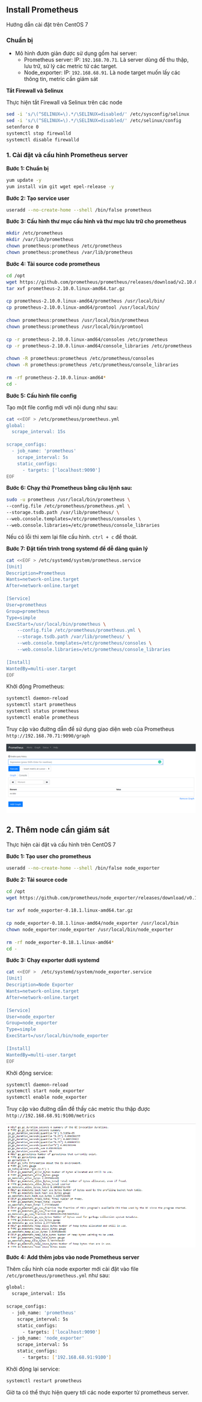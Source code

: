 ## Install Prometheus

Hướng dẫn cài đặt trên CentOS 7

### Chuẩn bị

* Mô hình đươn giản được sử dụng gồm hai server:
  * Prometheus server: IP: `192.168.70.71`. Là server dùng để thu thập, lưu trữ, sử lý các metric từ các target.
  * Node_exporter: IP: `192.168.68.91`. Là node target muốn lấy các thông tin, metric cần giám sát

**Tắt Firewall và Selinux**

Thực hiện tắt Firewall và Selinux trên các node

```sh
sed -i 's/\(^SELINUX=\).*/\SELINUX=disabled/' /etc/sysconfig/selinux
sed -i 's/\(^SELINUX=\).*/\SELINUX=disabled/' /etc/selinux/config
setenforce 0
systemctl stop firewalld
systemctl disable firewalld
```

### 1. Cài đặt và cấu hình Prometheus server

**Bước 1: Chuẩn bị**

```sh
yum update -y
yum install vim git wget epel-release -y
``` 

**Bước 2: Tạo service user**

```sh
useradd --no-create-home --shell /bin/false prometheus
```

**Bước 3: Cấu hình thư mục cấu hình và thư mục lưu trữ cho prometheus**

```sh
mkdir /etc/prometheus
mkdir /var/lib/prometheus
chown prometheus:prometheus /etc/prometheus
chown prometheus:prometheus /var/lib/prometheus
```

**Bước 4: Tải source code prometheus**  

```sh
cd /opt
wget https://github.com/prometheus/prometheus/releases/download/v2.10.0/prometheus-2.10.0.linux-amd64.tar.gz
tar xvf prometheus-2.10.0.linux-amd64.tar.gz 

cp prometheus-2.10.0.linux-amd64/prometheus /usr/local/bin/
cp prometheus-2.10.0.linux-amd64/promtool /usr/local/bin/

chown prometheus:prometheus /usr/local/bin/prometheus
chown prometheus:prometheus /usr/local/bin/promtool

cp -r prometheus-2.10.0.linux-amd64/consoles /etc/prometheus
cp -r prometheus-2.10.0.linux-amd64/console_libraries /etc/prometheus

chown -R prometheus:prometheus /etc/prometheus/consoles
chown -R prometheus:prometheus /etc/prometheus/console_libraries

rm -rf prometheus-2.10.0.linux-amd64*
cd -
```

**Bước 5: Cấu hình file config**

Tạo một file config mới với nội dung như sau:

```sh
cat <<EOF > /etc/prometheus/prometheus.yml
global:
  scrape_interval: 15s

scrape_configs:
  - job_name: 'prometheus'
    scrape_interval: 5s
    static_configs:
      - targets: ['localhost:9090']
EOF
```

**Bước 6: Chạy thử Prometheus bằng câu lệnh sau:**

```sh
sudo -u prometheus /usr/local/bin/prometheus \
--config.file /etc/prometheus/prometheus.yml \
--storage.tsdb.path /var/lib/prometheus/ \
--web.console.templates=/etc/prometheus/consoles \
--web.console.libraries=/etc/prometheus/console_libraries
```

Nếu có lỗi thì xem lại file cấu hình. `ctrl + c` để thoát.

**Bước 7: Đặt tiến trình trong systemd để dễ dàng quản lý**

```sh
cat <<EOF > /etc/systemd/system/prometheus.service
[Unit]
Description=Prometheus
Wants=network-online.target
After=network-online.target

[Service]
User=prometheus
Group=prometheus
Type=simple
ExecStart=/usr/local/bin/prometheus \
    --config.file /etc/prometheus/prometheus.yml \
    --storage.tsdb.path /var/lib/prometheus/ \
    --web.console.templates=/etc/prometheus/consoles \
    --web.console.libraries=/etc/prometheus/console_libraries

[Install]
WantedBy=multi-user.target
EOF
```

Khởi động Prometheus: 

```sh
systemctl daemon-reload
systemctl start prometheus
systemctl status prometheus
systemctl enable prometheus
```

Truy cập vào đường dẫn để sử dụng giao diện web của Prometheus `http://192.168.70.71:9090/graph`

<img src="../img/2.png">


## 2. Thêm node cần giám sát

Thực hiện cài đặt và cấu hình trên CentOS 7

**Bước 1: Tạo user cho prometheus**

```sh
useradd --no-create-home --shell /bin/false node_exporter
```

**Bước 2: Tải source code**

```sh
cd /opt
wget https://github.com/prometheus/node_exporter/releases/download/v0.18.1/node_exporter-0.18.1.linux-amd64.tar.gz

tar xvf node_exporter-0.18.1.linux-amd64.tar.gz

cp node_exporter-0.18.1.linux-amd64/node_exporter /usr/local/bin
chown node_exporter:node_exporter /usr/local/bin/node_exporter

rm -rf node_exporter-0.18.1.linux-amd64*
cd -
```

**Bước 3: Chạy exporter dưới systemd**

```sh
cat <<EOF >  /etc/systemd/system/node_exporter.service
[Unit]
Description=Node Exporter
Wants=network-online.target
After=network-online.target

[Service]
User=node_exporter
Group=node_exporter
Type=simple
ExecStart=/usr/local/bin/node_exporter

[Install]
WantedBy=multi-user.target
EOF
```

Khởi động service:

```sh
systemctl daemon-reload
systemctl start node_exporter
systemctl enable node_exporter
```

Truy cập vào đường dẫn để thấy các metric thu thập được `http://192.168.68.91:9100/metrics`

<img src="../img/1.png">

**Bước 4: Add thêm jobs vào node Prometheus server**

Thêm cấu hình của node exporter mới cài đặt vào file `/etc/prometheus/prometheus.yml` như sau:
```sh
global:
  scrape_interval: 15s

scrape_configs:
  - job_name: 'prometheus'
    scrape_interval: 5s
    static_configs:
      - targets: ['localhost:9090']
  - job_name: 'node_exporter'
    scrape_interval: 5s
    static_configs:
      - targets: ['192.168.68.91:9100']
```

Khởi động lại service:

```sh
systemctl restart prometheus
```

Giờ ta có thể thực hiện query tới các node exporter từ prometheus server.

